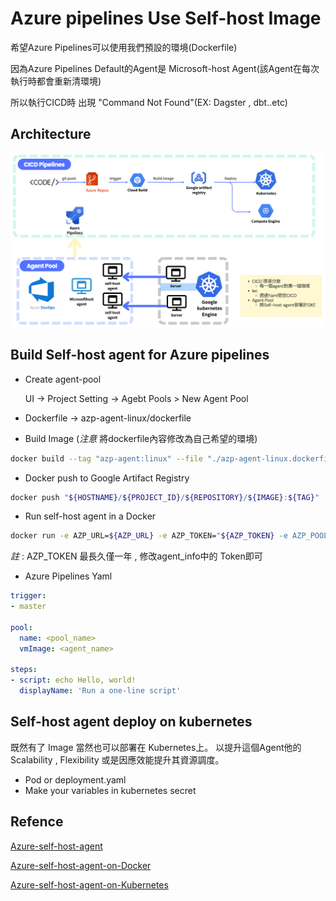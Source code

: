 # Azure pipelines Use Self-host Image

希望Azure Pipelines可以使用我們預設的環境(Dockerfile)

因為Azure Pipelines Default的Agent是 Microsoft-host Agent(該Agent在每次執行時都會重新清環境)

所以執行CICD時 出現 "Command Not Found"(EX: Dagster , dbt..etc) 

## Architecture
  
  ![alt text](image.png)

## Build Self-host agent for Azure pipelines
- Create agent-pool
   
   UI -> Project Setting -> Agebt Pools > New Agent Pool

- Dockerfile -> azp-agent-linux/dockerfile

- Build Image (*注意* 將dockerfile內容修改為自己希望的環境)

``` bash
docker build --tag "azp-agent:linux" --file "./azp-agent-linux.dockerfile" .
```
- Docker push to Google Artifact Registry

``` bash
docker push "${HOSTNAME}/${PROJECT_ID}/${REPOSITORY}/${IMAGE}:${TAG}"
```

- Run self-host agent in a Docker

``` bash
docker run -e AZP_URL=${AZP_URL} -e AZP_TOKEN="${AZP_TOKEN} -e AZP_POOL=${AZP_POOL} -e AZP_AGENT_NAME=${AZP_AGENT_NAME} --name "azp-agent-linux" azp-agent:linux
```

*註* : AZP_TOKEN 最長久僅一年 , 修改agent_info中的 Token即可

- Azure Pipelines Yaml

``` yaml
trigger:
- master

pool:
  name: <pool_name>
  vmImage: <agent_name>

steps:
- script: echo Hello, world!
  displayName: 'Run a one-line script'
```

## Self-host agent deploy on kubernetes

既然有了 Image 當然也可以部署在 Kubernetes上。
以提升這個Agent他的Scalability , Flexibility 
或是因應效能提升其資源調度。

- Pod or deployment.yaml
- Make your variables in kubernetes secret
  
## Refence 

[Azure-self-host-agent](https://learn.microsoft.com/en-us/azure/devops/pipelines/agents/agents?view=azure-devops&tabs=yaml,browser)

[Azure-self-host-agent-on-Docker](https://learn.microsoft.com/en-us/azure/devops/pipelines/agents/docker?view=azure-devops)

[Azure-self-host-agent-on-Kubernetes](https://medium.com/@muppedaanvesh/azure-devops-self-hosted-agents-on-kubernetes-part-1-aa91e7912f79)